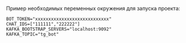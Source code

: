 Пример необходимых переменных окружения для запуска проекта:

```
BOT_TOKEN="xxxxxxxxxxxxxxxxxxxxxxxxxxxx"
CHAT_IDS=["111111","222222"]
KAFKA_BOOTSTRAP_SERVERS="localhost:9092"
KAFKA_TOPIC="tg_bot"
```